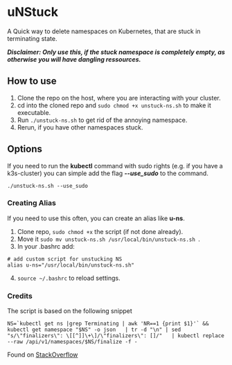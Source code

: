 # uNStuck

A Quick way to delete namespaces on Kubernetes, that are stuck in terminating state.  

***Disclaimer: Only use this, if the stuck namespace is completely empty, as otherwise you will have dangling ressources.***  

## How to use 
1. Clone the repo on the host, where you are interacting with your cluster.  
2. cd into the cloned repo and ```sudo chmod +x unstuck-ns.sh``` to make it executable.
3. Run ```./unstuck-ns.sh``` to get rid of the annoying namespace.
4. Rerun, if you have other namespaces stuck.  

## Options
If you need to run the **kubectl** command with sudo rights (e.g. if you have a k3s-cluster) you can simple add the flag 
***--use_sudo*** to the command.  

```./unstuck-ns.sh --use_sudo```  

### Creating Alias
If you need to use this often, you can create an alias like **u-ns**.  
1. Clone repo, ```sudo chmod +x``` the script (if not done already). 
2. Move it ```sudo mv unstuck-ns.sh /usr/local/bin/unstuck-ns.sh ```. 
3. In your .bashrc add:
```
# add custom script for unstucking NS
alias u-ns="/usr/local/bin/unstuck-ns.sh"
```
4. ```source ~/.bashrc``` to reload settings.

### Credits
The script is based on the following snippet
```
NS=`kubectl get ns |grep Terminating | awk 'NR==1 {print $1}'` && kubectl get namespace "$NS" -o json   | tr -d "\n" | sed "s/\"finalizers\": \[[^]]\+\]/\"finalizers\": []/"   | kubectl replace --raw /api/v1/namespaces/$NS/finalize -f -
```
Found on [StackOverflow](https://stackoverflow.com/questions/52369247/namespace-stuck-as-terminating-how-i-removed-it)